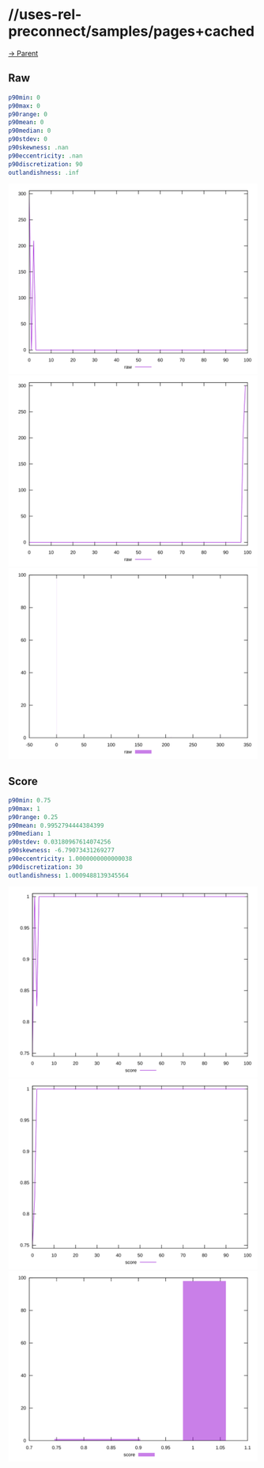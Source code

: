 
# //uses-rel-preconnect/samples/pages+cached

[→ Parent](../..)


## Raw


```yaml
p90min: 0
p90max: 0
p90range: 0
p90mean: 0
p90median: 0
p90stdev: 0
p90skewness: .nan
p90eccentricity: .nan
p90discretization: 90
outlandishness: .inf

```

![PLOT: raw-values](./raw/values.svg)![PLOT: raw-sorted](./raw/sorted.svg)![PLOT: raw-histogram](./raw/histogram.svg)
## Score


```yaml
p90min: 0.75
p90max: 1
p90range: 0.25
p90mean: 0.9952794444384399
p90median: 1
p90stdev: 0.03180967614074256
p90skewness: -6.79073431269277
p90eccentricity: 1.0000000000000038
p90discretization: 30
outlandishness: 1.0009488139345564

```

![PLOT: score-values](./score/values.svg)![PLOT: score-sorted](./score/sorted.svg)![PLOT: score-histogram](./score/histogram.svg)